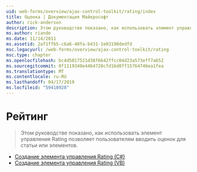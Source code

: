 ```yaml
---
uid: web-forms/overview/ajax-control-toolkit/rating/index
title: Оценка | Документация Майкрософт
author: rick-anderson
description: Этом руководстве показано, как использовать элемент управления Rating позволяет пользователям вводить оценок для статьи или элементов.
ms.author: riande
ms.date: 11/14/2011
ms.assetid: 2af1ffb5-c6a6-40fa-b431-1e03190dedfd
msc.legacyurl: /web-forms/overview/ajax-control-toolkit/rating
msc.type: chapter
ms.openlocfilehash: bc4d5017521d38f6642ffcc04d23a573eff7a652
ms.sourcegitcommit: 0f1119340e4464720cfd16d0ff15764746ea1fea
ms.translationtype: MT
ms.contentlocale: ru-RU
ms.lasthandoff: 04/17/2019
ms.locfileid: "59418928"
---
```

# <a name="rating"></a>Рейтинг

> Этом руководстве показано, как использовать элемент управления Rating позволяет пользователям вводить оценок для статьи или элементов.


- [Создание элемента управления Rating (C#)](creating-a-rating-control-cs.md)
- [Создание элемента управления Rating (VB)](creating-a-rating-control-vb.md)
